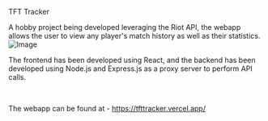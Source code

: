 TFT Tracker




A hobby project being developed leveraging the Riot API, the webapp allows the user to view any player's match history as well as their statistics.
<br>
![Image](https://github.com/user-attachments/assets/ce68119f-f6dc-4e6d-bd39-64301ed7b620)


The frontend has been developed using React, and the backend has been developed using Node.js and Express.js as a proxy server to perform API calls.

<br>


The webapp can be found at - https://tfttracker.vercel.app/

<br>
 
 
